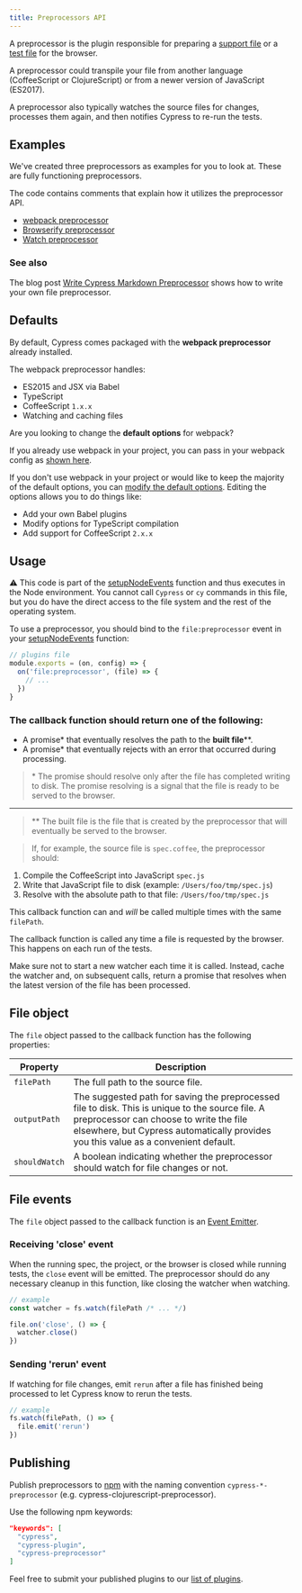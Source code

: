 ```yaml
---
title: Preprocessors API
---
```


A preprocessor is the plugin responsible for preparing a
[support file](/guides/core-concepts/writing-and-organizing-tests#Support-file)
or a [test file](/guides/core-concepts/writing-and-organizing-tests#Test-files)
for the browser.

A preprocessor could transpile your file from another language (CoffeeScript or
ClojureScript) or from a newer version of JavaScript (ES2017).

A preprocessor also typically watches the source files for changes, processes
them again, and then notifies Cypress to re-run the tests.

## Examples

We've created three preprocessors as examples for you to look at. These are
fully functioning preprocessors.

The code contains comments that explain how it utilizes the preprocessor API.

- [webpack preprocessor](https://github.com/cypress-io/cypress/tree/master/npm/webpack-preprocessor)
- [Browserify preprocessor](https://github.com/cypress-io/cypress-browserify-preprocessor)
- [Watch preprocessor](https://github.com/cypress-io/cypress-watch-preprocessor)

### See also

The blog post
[Write Cypress Markdown Preprocessor](https://glebbahmutov.com/blog/write-cypress-preprocessor/)
shows how to write your own file preprocessor.

## Defaults

By default, Cypress comes packaged with the **webpack preprocessor** already
installed.

The webpack preprocessor handles:

- ES2015 and JSX via Babel
- TypeScript
- CoffeeScript `1.x.x`
- Watching and caching files

<Alert type="info">

Are you looking to change the **default options** for webpack?

</Alert>

If you already use webpack in your project, you can pass in your webpack config
as
[shown here](https://github.com/cypress-io/cypress/tree/master/npm/webpack-preprocessor#options).

If you don't use webpack in your project or would like to keep the majority of
the default options, you can
[modify the default options](https://github.com/cypress-io/cypress/tree/master/npm/webpack-preprocessor#modifying-default-options).
Editing the options allows you to do things like:

- Add your own Babel plugins
- Modify options for TypeScript compilation
- Add support for CoffeeScript `2.x.x`

## Usage

<Alert type="warning">

⚠️ This code is part of the
[setupNodeEvents](/guides/tooling/plugins-guide#Using-a-plugin) function and
thus executes in the Node environment. You cannot call `Cypress` or `cy`
commands in this file, but you do have the direct access to the file system and
the rest of the operating system.

</Alert>

To use a preprocessor, you should bind to the `file:preprocessor` event in your
[setupNodeEvents](/guides/tooling/plugins-guide#Using-a-plugin) function:

```javascript
// plugins file
module.exports = (on, config) => {
  on('file:preprocessor', (file) => {
    // ...
  })
}
```

### The callback function should return one of the following:

- A promise\* that eventually resolves the path to the **built file**\*\*.
- A promise\* that eventually rejects with an error that occurred during
  processing.

> \* The promise should resolve only after the file has completed writing to
> disk. The promise resolving is a signal that the file is ready to be served to
> the browser.

---

> \*\* The built file is the file that is created by the preprocessor that will
> eventually be served to the browser.

> If, for example, the source file is `spec.coffee`, the preprocessor should:

1. Compile the CoffeeScript into JavaScript `spec.js`
2. Write that JavaScript file to disk (example: `/Users/foo/tmp/spec.js`)
3. Resolve with the absolute path to that file: `/Users/foo/tmp/spec.js`

<Alert type="warning">

This callback function can and _will_ be called multiple times with the same
`filePath`.

The callback function is called any time a file is requested by the browser.
This happens on each run of the tests.

Make sure not to start a new watcher each time it is called. Instead, cache the
watcher and, on subsequent calls, return a promise that resolves when the latest
version of the file has been processed.

</Alert>

## File object

The `file` object passed to the callback function has the following properties:

| Property      | Description                                                                                                                                                                                                                       |
| ------------- | --------------------------------------------------------------------------------------------------------------------------------------------------------------------------------------------------------------------------------- |
| `filePath`    | The full path to the source file.                                                                                                                                                                                                 |
| `outputPath`  | The suggested path for saving the preprocessed file to disk. This is unique to the source file. A preprocessor can choose to write the file elsewhere, but Cypress automatically provides you this value as a convenient default. |
| `shouldWatch` | A boolean indicating whether the preprocessor should watch for file changes or not.                                                                                                                                               |

## File events

The `file` object passed to the callback function is an
[Event Emitter](https://nodejs.org/api/events.html#events_class_eventemitter).

### Receiving 'close' event

When the running spec, the project, or the browser is closed while running
tests, the `close` event will be emitted. The preprocessor should do any
necessary cleanup in this function, like closing the watcher when watching.

```javascript
// example
const watcher = fs.watch(filePath /* ... */)

file.on('close', () => {
  watcher.close()
})
```

### Sending 'rerun' event

If watching for file changes, emit `rerun` after a file has finished being
processed to let Cypress know to rerun the tests.

```javascript
// example
fs.watch(filePath, () => {
  file.emit('rerun')
})
```

## Publishing

Publish preprocessors to [npm](https://www.npmjs.com/) with the naming
convention `cypress-*-preprocessor` (e.g. cypress-clojurescript-preprocessor).

Use the following npm keywords:

```json
"keywords": [
  "cypress",
  "cypress-plugin",
  "cypress-preprocessor"
]
```

Feel free to submit your published plugins to our [list of plugins](/plugins).
